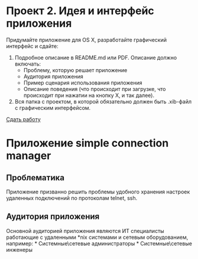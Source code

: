 Проект 2. Идея и интерфейс приложения
=============

Придумайте приложение для OS X, разработайте графический интерфейс и сдайте:

1. Подробное описание в README.md или PDF. Описание должно включать:
	* Проблему, которую решает приложение
	* Аудитория приложения
	* Пример сценария использования приложения
	* Описание поведения (что происходит при загрузке, что происходит при нажатии на кнопку Х, и так далее).
2. Вся папка с проектом, в которой обязательно должен быть .xib-файл с графическим интерфейсом.

[Сдать работу](https://u.hexlet.org/courses/4/assignments/6)

Приложение simple connection manager
============

Проблематика
-------

Приложение призванно решить проблемы удобного хранения настроек удаленных подключений по протоколам telnet, ssh.

Аудитория приложения
--------
Основной аудиторией приложения являются ИТ специалисты работающие с удаленными *nix системами и сетевым оборудованием, например:
	* Системные\сетевые администраторы
	* Системные\сетевые инженеры